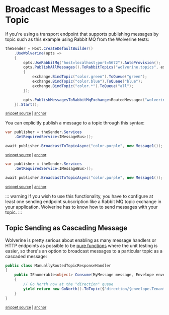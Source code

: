 # Broadcast Messages to a Specific Topic

If you're using a transport endpoint that supports publishing messages by topic
such as this example using Rabbit MQ from the Wolverine tests:

<!-- snippet: sample_binding_topics_and_topic_patterns_to_queues -->
<a id='snippet-sample_binding_topics_and_topic_patterns_to_queues'></a>
```cs
theSender = Host.CreateDefaultBuilder()
    .UseWolverine(opts =>
    {
        opts.UseRabbitMq("host=localhost;port=5672").AutoProvision();
        opts.PublishAllMessages().ToRabbitTopics("wolverine.topics", exchange =>
        {
            exchange.BindTopic("color.green").ToQueue("green");
            exchange.BindTopic("color.blue").ToQueue("blue");
            exchange.BindTopic("color.*").ToQueue("all");
        });

        opts.PublishMessagesToRabbitMqExchange<RoutedMessage>("wolverine.topics", m => m.TopicName);
    }).Start();
```
<sup><a href='https://github.com/JasperFx/wolverine/blob/main/src/Transports/RabbitMQ/Wolverine.RabbitMQ.Tests/send_by_topics.cs#L25-L41' title='Snippet source file'>snippet source</a> | <a href='#snippet-sample_binding_topics_and_topic_patterns_to_queues' title='Start of snippet'>anchor</a></sup>
<!-- endSnippet -->

You can explicitly publish a message to a topic through this syntax:

<!-- snippet: sample_send_to_topic -->
<a id='snippet-sample_send_to_topic'></a>
```cs
var publisher = theSender.Services
    .GetRequiredService<IMessageBus>();

await publisher.BroadcastToTopicAsync("color.purple", new Message1());
```
<sup><a href='https://github.com/JasperFx/wolverine/blob/main/src/Transports/RabbitMQ/Wolverine.RabbitMQ.Tests/send_by_topics.cs#L75-L82' title='Snippet source file'>snippet source</a> | <a href='#snippet-sample_send_to_topic' title='Start of snippet'>anchor</a></sup>
<a id='snippet-sample_send_to_topic-1'></a>
```cs
var publisher = theSender.Services
    .GetRequiredService<IMessageBus>();

await publisher.BroadcastToTopicAsync("color.purple", new Message1());
```
<sup><a href='https://github.com/JasperFx/wolverine/blob/main/src/Transports/RabbitMQ/Wolverine.RabbitMQ.Tests/send_by_topics.cs#L258-L265' title='Snippet source file'>snippet source</a> | <a href='#snippet-sample_send_to_topic-1' title='Start of snippet'>anchor</a></sup>
<!-- endSnippet -->


::: warning
If you wish to use this functionality, you have to configure at least one sending endpoint subscription like a Rabbit MQ
topic exchange in your application. Wolverine has to know how to send messages with your topic.
:::

## Topic Sending as Cascading Message

Wolverine is pretty serious about enabling as many message handlers or HTTP endpoints as possible to be [pure functions](https://en.wikipedia.org/wiki/Pure_function)
where the unit testing is easier, so there's an option to broadcast messages to a particular topic as a cascaded message:

<!-- snippet: sample_cascaded_to_topic_message -->
<a id='snippet-sample_cascaded_to_topic_message'></a>
```cs
public class ManuallyRoutedTopicResponseHandler
{
    public IEnumerable<object> Consume(MyMessage message, Envelope envelope)
    {
        // Go North now at the "direction" queue
        yield return new GoNorth().ToTopic($"direction/{envelope.TenantId}");
    }
}
```
<sup><a href='https://github.com/JasperFx/wolverine/blob/main/src/Samples/DocumentationSamples/CascadingSamples.cs#L161-L172' title='Snippet source file'>snippet source</a> | <a href='#snippet-sample_cascaded_to_topic_message' title='Start of snippet'>anchor</a></sup>
<!-- endSnippet -->
